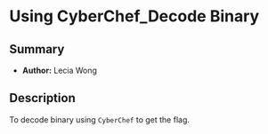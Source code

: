 # Using CyberChef_Decode Binary

## Summary
- **Author:** Lecia Wong

## Description
To decode binary using `CyberChef` to get the flag.
